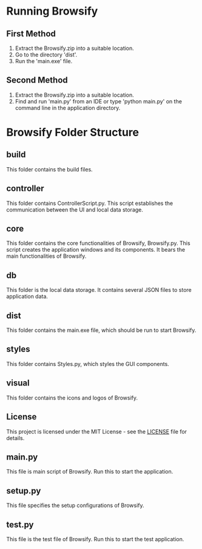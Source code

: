 # Running Browsify

## First Method
1. Extract the Browsify.zip into a suitable location.
1. Go to the directory 'dist'.
2. Run the 'main.exe' file.

## Second Method
1. Extract the Browsify.zip into a suitable location.
2. Find and run 'main.py' from an IDE or type 'python main.py' on the command line in the application directory.

# Browsify Folder Structure

## build 
This folder contains the build files.

## controller
This folder contains ControllerScript.py. This script establishes the communication between the UI and local data storage.

## core
This folder contains the core functionalities of Browsify, Browsify.py. This script creates the application windows and its components. It bears the main functionalities of Browsify.

## db
This folder is the local data storage. It contains several JSON files to store application data.

## dist
This folder contains the main.exe file, which should be run to start Browsify.

## styles
This folder contains Styles.py, which styles the GUI components.

## visual
This folder contains the icons and logos of Browsify.

## License
This project is licensed under the MIT License - see the [LICENSE](LICENSE) file for details.

## main.py
This file is main script of Browsify. Run this to start the application.

## setup.py
This file specifies the setup configurations of Browsify.

## test.py
This file is the test file of Browsify. Run this to start the test application.

